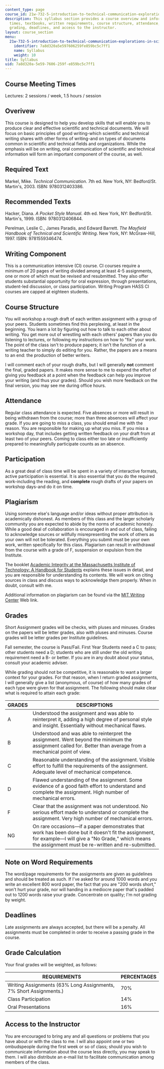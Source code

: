 ```yaml
---
content_type: page
course_id: 21w-732-5-introduction-to-technical-communication-explorations-in-scientific-and-technical-writing-fall-2006
description: This syllabus section provides a course overview and information on meeting
  times, textbooks, written requirements, course structure, attendance, participation,
  grading, deadlines, and access to the instructor.
layout: course_section
menu:
  21w-732-5-introduction-to-technical-communication-explorations-in-scientific-and-technical-writing-fall-2006:
    identifier: 7a8d320a5e597606259fe859bc5c7ff1
    name: Syllabus
    weight: 10
title: Syllabus
uid: 7a8d320a-5e59-7606-259f-e859bc5c7ff1
---
```


Course Meeting Times
--------------------

Lectures: 2 sessions / week, 1.5 hours / session

Overivew
--------

This course is designed to help you develop skills that will enable you to produce clear and effective scientific and technical documents. We will focus on basic principles of good writing-which scientific and technical writing shares with other forms of writing-and on types of documents common in scientific and technical fields and organizations. While the emphasis will be on writing, oral communication of scientific and technical information will form an important component of the course, as well.

Required Text
-------------

Markel, Mike. _Technical Communication_. 7th ed. New York, NY: Bedford/St. Martin's, 2003. ISBN: 9780312403386.

Recommended Texts
-----------------

Hacker, Diana. _A Pocket Style Manual_. 4th ed. New York, NY: Bedford/St. Martin's, 1999. ISBN: 9780312406844.

Perelman, Leslie C., James Paradis, and Edward Barrett. _The Mayfield Handbook of Technical and Scientific Writing_. New York, NY: McGraw-Hill, 1997. ISBN: 9781559346474.

Writing Component
-----------------

This is a communication intensive (CI) course. CI courses require a minimum of 20 pages of writing divided among at least 4-5 assignments, one or more of which must be revised and resubmitted. They also offer students substantial opportunity for oral expression, through presentations, student-led discussion, or class participation. Writing Program HASS CI courses are capped at eighteen students.

Course Structure
----------------

You will workshop a rough draft of each written assignment with a group of your peers. Students sometimes find this perplexing, at least in the beginning. You learn a lot by figuring out how to talk to each other about writing. You get more out of wrestling with each others' papers than you do listening to lectures, or following my instructions on how to "fix" your work. The point of the class isn't to produce papers; it isn't the function of a writing teacher to simply do editing for you. Rather, the papers are a means to an end: the production of better writers.

I will comment each of your rough drafts, but I will generally **not** comment the final, graded papers. It makes more sense to me to expend the effort of giving you feedback at a point when the feedback can help you improve your writing (and thus your grades). Should you wish more feedback on the final version, you may see me during office hours.

Attendance
----------

Regular class attendance is expected. Five absences or more will result in being withdrawn from the course; more than three absences will affect your grade. If you are going to miss a class, you should email me with the reason. You are responsible for making up what you miss. If you miss a workshop day, that includes getting written feedback on your draft from at least two of your peers. Coming to class either too late or insufficiently prepared to meaningfully participate counts as an absence.

Participation
-------------

As a great deal of class time will be spent in a variety of interactive formats, active participation is essential. It is also essential that you do the required work-including the reading, and **complete** rough drafts of your papers on workshop days-and do it on time.

Plagiarism
----------

Using someone else's language and/or ideas without proper attribution is academically dishonest. As members of this class and the larger scholarly community you are expected to abide by the norms of academic honesty. While a good deal of collaboration is encouraged in and out of class, failing to acknowledge sources or willfully misrepresenting the work of others as your own will not be tolerated. Everything you submit must be your own work, written specifically for this class. Plagiarism can result in withdrawal from the course with a grade of F, suspension or expulsion from the Institute.

The booklet [Academic Integrity at the Massachusetts Institute of Technology: A Handbook for Students](http://web.mit.edu/academicintegrity/) explains these issues in detail, and you are responsible for understanding its contents. We will work on citing sources in class and discuss ways to acknowledge them properly. When in doubt, consult with me.

Additional information on plagiarism can be found via the [MIT Writing Center](http://web.mit.edu/writing/Citation/plagiarism.html) Web link.

Grades
------

Short Assignment grades will be checks, with pluses and minuses. Grades on the papers will be letter grades, also with pluses and minuses. Course grades will be letter grades per Institute guidelines.

Fall semester, the course is Pass/Fail. First Year Students need a C to pass; other students need a D; students who are still under the old writing requirement need a B- or better. If you are in any doubt about your status, consult your academic adviser.

While grading should not be competitive, it is reasonable to want a larger context for your grades. For that reason, when I return graded assignments, I will generally give a list (anonymous, of course) of how many grades of each type were given for that assignment. The following should make clear what is required to attain each grade:

| GRADES | DESCRIPTIONS |
| --- | --- |
| A | Understood the assignment and was able to reinterpret it, adding a high degree of personal style and insight. Essentially without mechanical flaws. |
| B | Understood and was able to reinterpret the assignment. Went beyond the minimum the assignment called for. Better than average from a mechanical point of view. |
| C | Reasonable understanding of the assignment. Visible effort to fulfill the requirements of the assignment. Adequate level of mechanical competence. |
| D | Flawed understanding of the assignment. Some evidence of a good faith effort to understand and complete the assignment. High number of mechanical errors. |
| F | Clear that the assignment was not understood. No serious effort made to understand or complete the assignment. Very high number of mechanical errors. |
| NG | On rare occasions—if a paper demonstrates that work has been done but it doesn't fit the assignment, for example—I will give a "No Grade," which means the assignment must be re-written and re-submitted. 

Note on Word Requirements
-------------------------

The word/page requirements for the assignments are given as guidelines and should be treated as such. If I've asked for around 1000 words and you write an excellent 800 word paper, the fact that you are "200 words short," won't hurt your grade, nor will handing in a mediocre paper that's padded out to 1200 words raise your grade. Concentrate on quality; I'm not grading by weight.

Deadlines
---------

Late assignments are always accepted, but there will be a penalty. All assignments must be completed in order to receive a passing grade in the course.

Grade Calculation
-----------------

Your final grades will be weighted, as follows:

| REQUIREMENTS | PERCENTAGES |
| --- | --- |
| Writing Assignments (63% Long Assignments, 7% Short Assignments.) | 70% |
| Class Participation | 14% |
| Oral Presentations | 16% 

Access to the Instructor
------------------------

You are encouraged to bring any and all questions or problems that you have about or with the class to me. I will also appoint one or two ombudspeople during the first week or so of class; should you wish to communicate information about the course less directly, you may speak to them. I will also distribute an e-mail list to facilitate communication among members of the class.